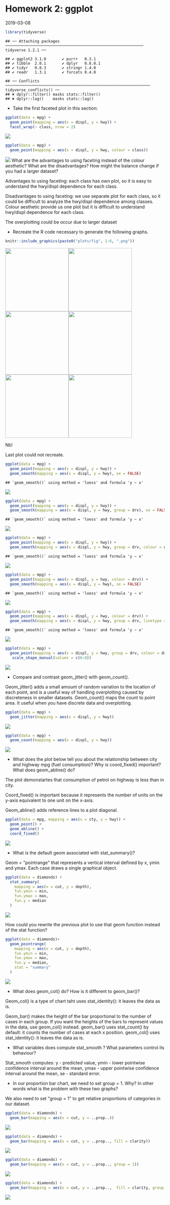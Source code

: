 Homework 2: ggplot
================
2019-03-08

``` r
library(tidyverse)
```

    ## ── Attaching packages ───────────────────────────────────────────────────────────── tidyverse 1.2.1 ──

    ## ✔ ggplot2 3.1.0       ✔ purrr   0.3.1  
    ## ✔ tibble  2.0.1       ✔ dplyr   0.8.0.1
    ## ✔ tidyr   0.8.3       ✔ stringr 1.4.0  
    ## ✔ readr   1.3.1       ✔ forcats 0.4.0

    ## ── Conflicts ──────────────────────────────────────────────────────────────── tidyverse_conflicts() ──
    ## ✖ dplyr::filter() masks stats::filter()
    ## ✖ dplyr::lag()    masks stats::lag()

-   Take the first faceted plot in this section:

``` r
ggplot(data = mpg) + 
  geom_point(mapping = aes(x = displ, y = hwy)) + 
  facet_wrap(~ class, nrow = 2)
```

![](index_files/figure-markdown_github/unnamed-chunk-2-1.png)

``` r
ggplot(data = mpg) + 
  geom_point(mapping = aes(x = displ, y = hwy, colour = class))  
```

![](index_files/figure-markdown_github/unnamed-chunk-3-1.png) What are the advantages to using faceting instead of the colour aesthetic? What are the disadvantages? How might the balance change if you had a larger dataset?

Advantages to using faceting: each class has own plot, so it is easy to understand the hwy/displ dependence for each class.

Disadvantages to using faceting: we use separate plot for each class, so it could be difficult to analyze the hwy/displ dependence among classes. Colour aesthetic provide us one plot but it is difficult to understand hwy/displ dependence for each class.

The overplotting could be occur due to larger dataset

-   Recreate the R code necessary to generate the following graphs.

``` r
knitr::include_graphics(paste0("plots/fig", 1:6, ".png"))
```

<img src="plots/fig1.png" width="200" /><img src="plots/fig2.png" width="200" /><img src="plots/fig3.png" width="200" /><img src="plots/fig4.png" width="200" /><img src="plots/fig5.png" width="200" /><img src="plots/fig6.png" width="200" />

Nb!

Last plot could not recreate.

``` r
ggplot(data = mpg) + 
  geom_point(mapping = aes(x = displ, y = hwy)) +
  geom_smooth(mapping = aes(x = displ, y = hwy), se = FALSE)
```

    ## `geom_smooth()` using method = 'loess' and formula 'y ~ x'

![](index_files/figure-markdown_github/unnamed-chunk-5-1.png)

``` r
ggplot(data = mpg) + 
  geom_point(mapping = aes(x = displ, y = hwy)) +
  geom_smooth(mapping = aes(x = displ, y = hwy, group = drv), se = FALSE)
```

    ## `geom_smooth()` using method = 'loess' and formula 'y ~ x'

![](index_files/figure-markdown_github/unnamed-chunk-5-2.png)

``` r
ggplot(data = mpg) + 
  geom_point(mapping = aes(x = displ, y = hwy)) +
  geom_smooth(mapping = aes(x = displ, y = hwy, group = drv, colour = drv), se = FALSE)
```

    ## `geom_smooth()` using method = 'loess' and formula 'y ~ x'

![](index_files/figure-markdown_github/unnamed-chunk-5-3.png)

``` r
ggplot(data = mpg) + 
  geom_point(mapping = aes(x = displ, y = hwy, colour = drv)) +
  geom_smooth(mapping = aes(x = displ, y = hwy), se = FALSE)
```

    ## `geom_smooth()` using method = 'loess' and formula 'y ~ x'

![](index_files/figure-markdown_github/unnamed-chunk-5-4.png)

``` r
ggplot(data = mpg) + 
  geom_point(mapping = aes(x = displ, y = hwy, colour = drv)) +
  geom_smooth(mapping = aes(x = displ, y = hwy, group = drv, linetype = drv), se = FALSE)
```

    ## `geom_smooth()` using method = 'loess' and formula 'y ~ x'

![](index_files/figure-markdown_github/unnamed-chunk-5-5.png)

``` r
ggplot(data = mpg) + 
  geom_point(mapping = aes(x = displ, y = hwy, group = drv, colour = drv, shape = drv), size = 0.8) +
   scale_shape_manual(values = c(6:8))
```

![](index_files/figure-markdown_github/unnamed-chunk-5-6.png)

-   Compare and contrast geom\_jitter() with geom\_count().

Geom\_jitter() adds a small amount of random variation to the location of each point, and is a useful way of handling overplotting caused by discreteness in smaller datasets. Geom\_count() maps the count to point area. It useful when you have discrete data and overplotting.

``` r
ggplot(data = mpg) + 
  geom_jitter(mapping = aes(x = displ, y = hwy)) 
```

![](index_files/figure-markdown_github/unnamed-chunk-6-1.png)

``` r
ggplot(data = mpg) + 
  geom_count(mapping = aes(x = displ, y = hwy)) 
```

![](index_files/figure-markdown_github/unnamed-chunk-6-2.png)

-   What does the plot below tell you about the relationship between city and highway mpg (fuel consumption)? Why is coord\_fixed() important? What does geom\_abline() do?

The plot demonstartes that consumption of petrol on highway is less than in city.

Coord\_fixed() is important because it represents the number of units on the y-axis equivalent to one unit on the x-axis.

Geom\_abline() adds reference lines to a plot diagonal.

``` r
ggplot(data = mpg, mapping = aes(x = cty, y = hwy)) +
  geom_point() + 
  geom_abline() +
  coord_fixed()
```

![](index_files/figure-markdown_github/unnamed-chunk-7-1.png)

-   What is the default geom associated with stat\_summary()?

Geom = "pointrange" that represents a vertical interval defined by x, ymin and ymax. Each case draws a single graphical object.

``` r
ggplot(data = diamonds) + 
  stat_summary(
    mapping = aes(x = cut, y = depth),
    fun.ymin = min,
    fun.ymax = max,
    fun.y = median
  )
```

![](index_files/figure-markdown_github/unnamed-chunk-8-1.png)

How could you rewrite the previous plot to use that geom function instead of the stat function?

``` r
ggplot(data = diamonds)+
  geom_pointrange(
    mapping = aes(x = cut, y = depth),
    fun.ymin = min, 
    fun.ymax = max, 
    fun.y = median, 
    stat = "summary"
  )
```

![](index_files/figure-markdown_github/unnamed-chunk-9-1.png)

-   What does geom\_col() do? How is it different to geom\_bar()?

Geom\_col() is a type of chart taht uses stat\_identity(): it leaves the data as is.

Geom\_bar() makes the height of the bar proportional to the number of cases in each group. If you want the heights of the bars to represent values in the data, use geom\_col() instead. geom\_bar() uses stat\_count() by default: it counts the number of cases at each x position. geom\_col() uses stat\_identity(): it leaves the data as is.

-   What variables does compute stat\_smooth ? What parameters control its behaviour?

Stat\_smooth computes: y - predicted value, ymin - lower pointwise confidence interval around the mean, ymax - upper pointwise confidence interval around the mean, se - standard error.

-   In our proportion bar chart, we need to set group = 1. Why? In other words what is the problem with these two graphs?

We also need to set "group = 1" to get relative proportions of categories in our dataset.

``` r
ggplot(data = diamonds) + 
  geom_bar(mapping = aes(x = cut, y = ..prop..))
```

![](index_files/figure-markdown_github/unnamed-chunk-10-1.png)

``` r
ggplot(data = diamonds) + 
  geom_bar(mapping = aes(x = cut, y = ..prop.., fill = clarity))
```

![](index_files/figure-markdown_github/unnamed-chunk-10-2.png)

``` r
ggplot(data = diamonds) + 
  geom_bar(mapping = aes(x = cut, y = ..prop.., group = 1))
```

![](index_files/figure-markdown_github/unnamed-chunk-11-1.png)

``` r
ggplot(data = diamonds) + 
  geom_bar(mapping = aes(x = cut, y = ..prop..,  fill = clarity, group = 1))
```

![](index_files/figure-markdown_github/unnamed-chunk-11-2.png)
